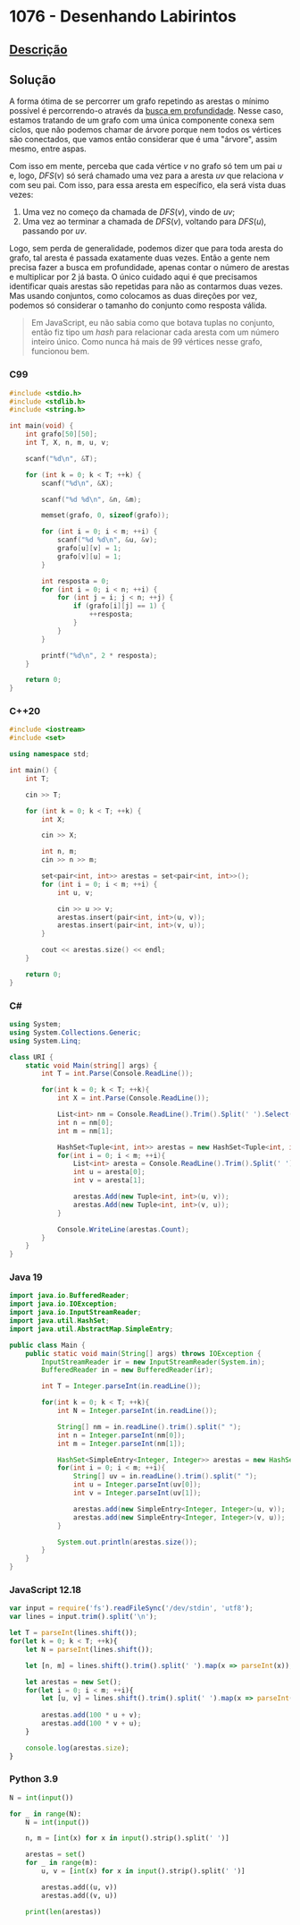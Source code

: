 # 1076 - Desenhando Labirintos

## [Descrição](https://www.beecrowd.com.br/judge/pt/problems/view/1076)

## Solução

A forma ótima de se percorrer um grafo repetindo as arestas o mínimo possível é percorrendo-o através da [busca em profundidade](../../../base-teorica/grafos/percursos/README.md#busca-em-profundidade). Nesse caso, estamos tratando de um grafo com uma única componente conexa sem ciclos, que não podemos chamar de árvore porque nem todos os vértices são conectados, que vamos então considerar que é uma "árvore", assim mesmo, entre aspas.

Com isso em mente, perceba que cada vértice $v$ no grafo só tem um pai $u$ e, logo, $DFS(v)$ só será chamado uma vez para a aresta $uv$ que relaciona $v$ com seu pai. Com isso, para essa aresta em específico, ela será vista duas vezes:

1. Uma vez no começo da chamada de $DFS(v)$, vindo de $uv$;
2. Uma vez ao terminar a chamada de $DFS(v)$, voltando para $DFS(u)$, passando por $uv$.

Logo, sem perda de generalidade, podemos dizer que para toda aresta do grafo, tal aresta é passada exatamente duas vezes. Então a gente nem precisa fazer a busca em profundidade, apenas contar o número de arestas e multiplicar por 2 já basta. O único cuidado aqui é que precisamos identificar quais arestas são repetidas para não as contarmos duas vezes. Mas usando conjuntos, como colocamos as duas direções por vez, podemos só considerar o tamanho do conjunto como resposta válida.

> Em JavaScript, eu não sabia como que botava tuplas no conjunto, então fiz tipo um _hash_ para relacionar cada aresta com um número inteiro único. Como nunca há mais de 99 vértices nesse grafo, funcionou bem.

### C99
```c
#include <stdio.h>
#include <stdlib.h>
#include <string.h>

int main(void) {
	int grafo[50][50];
	int T, X, n, m, u, v;

	scanf("%d\n", &T);

	for (int k = 0; k < T; ++k) {
		scanf("%d\n", &X);

		scanf("%d %d\n", &n, &m);

		memset(grafo, 0, sizeof(grafo));

		for (int i = 0; i < m; ++i) {
			scanf("%d %d\n", &u, &v);
			grafo[u][v] = 1;
			grafo[v][u] = 1;
		}

		int resposta = 0;
		for (int i = 0; i < n; ++i) {
			for (int j = i; j < n; ++j) {
				if (grafo[i][j] == 1) {
					++resposta;
				}
			}
		}

		printf("%d\n", 2 * resposta);
	}

	return 0;
}
```

### C++20
```cpp
#include <iostream>
#include <set>

using namespace std;

int main() {
	int T;

	cin >> T;

	for (int k = 0; k < T; ++k) {
		int X;

		cin >> X;

		int n, m;
		cin >> n >> m;

		set<pair<int, int>> arestas = set<pair<int, int>>();
		for (int i = 0; i < m; ++i) {
			int u, v;

			cin >> u >> v;
			arestas.insert(pair<int, int>(u, v));
			arestas.insert(pair<int, int>(v, u));
		}

		cout << arestas.size() << endl;
    }

    return 0;
}
```

### C#
```cs
using System;
using System.Collections.Generic;
using System.Linq;

class URI {
    static void Main(string[] args) {
        int T = int.Parse(Console.ReadLine());

        for(int k = 0; k < T; ++k){
            int X = int.Parse(Console.ReadLine());

            List<int> nm = Console.ReadLine().Trim().Split(' ').Select(x => int.Parse(x)).ToList();
            int n = nm[0];
            int m = nm[1];

            HashSet<Tuple<int, int>> arestas = new HashSet<Tuple<int, int>>();
            for(int i = 0; i < m; ++i){
                List<int> aresta = Console.ReadLine().Trim().Split(' ').Select(x => int.Parse(x)).ToList();
                int u = aresta[0];
                int v = aresta[1];

                arestas.Add(new Tuple<int, int>(u, v));
                arestas.Add(new Tuple<int, int>(v, u));
            }

            Console.WriteLine(arestas.Count);
        }
    }
}
```

### Java 19
```java
import java.io.BufferedReader;
import java.io.IOException;
import java.io.InputStreamReader;
import java.util.HashSet;
import java.util.AbstractMap.SimpleEntry;

public class Main {
    public static void main(String[] args) throws IOException {
        InputStreamReader ir = new InputStreamReader(System.in);
        BufferedReader in = new BufferedReader(ir);

        int T = Integer.parseInt(in.readLine());

        for(int k = 0; k < T; ++k){
            int N = Integer.parseInt(in.readLine());

            String[] nm = in.readLine().trim().split(" ");
            int n = Integer.parseInt(nm[0]);
            int m = Integer.parseInt(nm[1]);

            HashSet<SimpleEntry<Integer, Integer>> arestas = new HashSet<SimpleEntry<Integer, Integer>>();
            for(int i = 0; i < m; ++i){
                String[] uv = in.readLine().trim().split(" ");
                int u = Integer.parseInt(uv[0]);
                int v = Integer.parseInt(uv[1]);

                arestas.add(new SimpleEntry<Integer, Integer>(u, v));
                arestas.add(new SimpleEntry<Integer, Integer>(v, u));
            }

            System.out.println(arestas.size());
        }
    }
}
```

### JavaScript 12.18
```js
var input = require('fs').readFileSync('/dev/stdin', 'utf8');
var lines = input.trim().split('\n');

let T = parseInt(lines.shift());
for(let k = 0; k < T; ++k){
    let N = parseInt(lines.shift());

    let [n, m] = lines.shift().trim().split(' ').map(x => parseInt(x));

    let arestas = new Set();
    for(let i = 0; i < m; ++i){
        let [u, v] = lines.shift().trim().split(' ').map(x => parseInt(x));
        
        arestas.add(100 * u + v);
        arestas.add(100 * v + u);
    }

    console.log(arestas.size);
}
```

### Python 3.9
```py
N = int(input())

for _ in range(N):
    N = int(input())

    n, m = [int(x) for x in input().strip().split(' ')]

    arestas = set()
    for _ in range(m):
        u, v = [int(x) for x in input().strip().split(' ')]

        arestas.add((u, v))
        arestas.add((v, u))

    print(len(arestas))
```